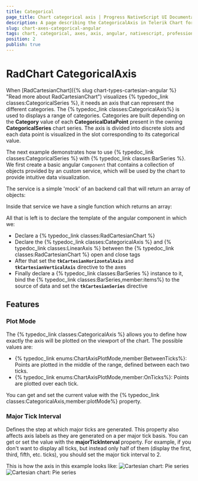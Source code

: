 ```yaml
---
title: Categorical
page_title: Chart categorical axis | Progress NativeScript UI Documentation
description: A page describing the CategoricalAxis in Telerik Chart for NativeScript
slug: chart-axes-categorical-angular
tags: chart, categorical, axes, axis, angular, nativescript, professional, ui
position: 2
publish: true
---
```


# RadChart CategoricalAxis

When [RadCartesianChart]({% slug chart-types-cartesian-angular %} "Read more about RadCartesianChart") visualizes {% typedoc_link classes:CategoricalSeries %}, it needs an axis that can represent the different categories. The {% typedoc_link classes:CategoricalAxis%} is used to displays a range of categories. Categories are built depending on the **Category** value of each **CategoricalDataPoint** present in the owning **CategoricalSeries** chart series. The axis is divided into discrete slots and each data point is visualized in the slot corresponding to its categorical value.

The next example demonstrates how to use {% typedoc_link classes:CategoricalSeries %} with {% typedoc_link classes:BarSeries %}. We first create a basic angular `Component` that contains a collection of objects provided by an custom service, which will be used by the chart to provide intuitive data visualization.

The service is a simple 'mock' of an backend call that will return an array of objects:

<snippet id='chart-angular-data-service'/>

Inside that service we have a single function which returns an array:

<snippet id='chart-angular-categorical-source'/>

<snippet id='chart-angular-country'/>

All that is left is to declare the template of the angular component in which we:

- Declare a {% typedoc_link classes:RadCartesianChart %}
- Declare the {% typedoc_link classes:CategoricalAxis %} and {% typedoc_link classes:LinearAxis %} between the {% typedoc_link classes:RadCartesianChart %} open and close tags
- After that set the **`tkCartesianHorizontalAxis`** and **`tkCartesianVerticalAxis`** directive to the axes
- Finally declare a {% typedoc_link classes:BarSeries %} instance to it, bind the {% typedoc_link classes:BarSeries,member:items%} to the source of data and set the **`tkCartesianSeries`** directive

<snippet id='chart-angular-bar-series-component'/>
<snippet id='chart-angular-bar-series'/>

## Features

### Plot Mode

The {% typedoc_link classes:CategoricalAxis %} allows you to define how exactly the axis will be plotted on the viewport of the chart. The possible values are:

* {% typedoc_link enums:ChartAxisPlotMode,member:BetweenTicks%}: Points are plotted in the middle of the range, defined between each two ticks.
* {% typedoc_link enums:ChartAxisPlotMode,member:OnTicks%}: Points are plotted over each tick.

You can get and set the current value with the {% typedoc_link classes:CategoricalAxis,member:plotMode%} property.

### Major Tick Interval

Defines the step at which major ticks are generated. This property also affects axis labels as they are generated on a per major tick basis. You can get or set the value with the **majorTickInterval** property. For example, if you don't want to display all ticks, but instead only half of them (display the first, third, fifth, etc. ticks), you should set the major tick interval to 2.

This is how the axis in this example looks like:
![Cartesian chart: Pie series](../../../img/ns_ui/categorical_axis_android.png "CategoricalAxis on Android.") ![Cartesian chart: Pie series](../../../img/ns_ui/categorical_axis_ios.png "CategoricalAxis on iOS.")
